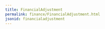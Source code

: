 ```yaml
---
title: FinancialAdjustment
permalink: finance/FinancialAdjustment.html
jsonid: financialadjustment
---
```


